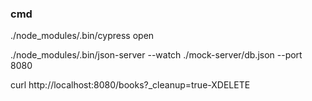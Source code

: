 ### cmd
./node_modules/.bin/cypress open

./node_modules/.bin/json-server --watch ./mock-server/db.json --port 8080

curl http://localhost:8080/books?_cleanup=true-XDELETE
